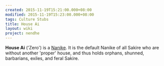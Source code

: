 ```yaml
---
created: 2015-11-19T15:21:00.000+08:00
modified: 2015-11-19T15:23:00.000+08:00
tags: Culture Stubs
title: House Ai
layout: wiki
project: nendhe
---
```


**House Ai** ('Zero') is a [Nanike](/content/kyahida_wiki/wiki/Nanike). It is the default Nanike of all Sakire who are without another 'proper' house, and thus holds orphans, shunned, barbarians, exiles, and feral Sakire.